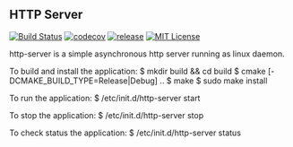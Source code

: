HTTP Server
-----------

[![Build Status][travis-badge]][travis-link]
[![codecov][codecov-badge]][codecov-link]
[![release][release-badge]][release-link]
[![MIT License][license-badge]][license-link]

[travis-badge]:     https://travis-ci.org/pashinov/server.svg?branch=master
[travis-link]:      https://travis-ci.org/pashinov/server
[codecov-badge]:    https://codecov.io/gh/pashinov/server/branch/master/graph/badge.svg
[codecov-link]:     https://codecov.io/gh/pashinov/server
[release-badge]:    https://img.shields.io/badge/release-v1.0.0-blue.svg
[release-link]:     https://github.com/pashinov/server/releases
[license-badge]:    https://img.shields.io/badge/License-MIT-yellow.svg
[license-link]:     https://github.com/pashinov/server/blob/master/LICENSE

http-server is a simple asynchronous http server running as linux daemon.

To build and install the application:
$ mkdir build && cd build
$ cmake [-DCMAKE_BUILD_TYPE=Release|Debug] ..
$ make
$ sudo make install

To run the application:
$ /etc/init.d/http-server start

To stop the application:
$ /etc/init.d/http-server stop

To check status the application:
$ /etc/init.d/http-server status
